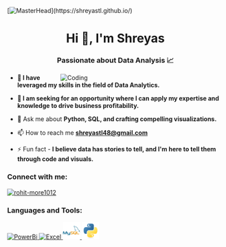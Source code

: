 [![MasterHead]([https://www.google.com/url?sa=i&url=https%3A%2F%2Fwifflegif.com%2Ftags%2F3119-pixelart-gifs%3Fpage%3D3&psig=AOvVaw1jl_GH1iPh9sRZwvJWVJT1&ust=1717062932710000&source=images&cd=vfe&opi=89978449&ved=0CBQQjRxqFwoTCPDLkoXMsoYDFQAAAAAdAAAAABAJ](https://38.media.tumblr.com/a401eaca1220428dc37379cbd7312e16/tumblr_nv44lndz1l1u6xnmoo1_1280.gif))](https://shreyastl.github.io/)
<h1 align="center">Hi 👋, I'm Shreyas</h1>
<h3 align="center">Passionate about Data Analysis 📈</h3>
<img align="right" alt="Coding" width="380" src="https://cdn.dribbble.com/users/4382412/screenshots/15633275/media/085a014ebebde73e5cd510c93941f49a.gif">

<!-- <p align="left"> <img src="https://komarev.com/ghpvc/?username=Vanithkumars25&label=Profile%20views&color=0e75b6&style=flat" alt="shreyastl48" /> </p> -->

- **🌱 I have leveraged my skills in the field of Data Analytics.**

- **👯 I am seeking for an opportunity where I can apply my expertise and knowledge to drive business profitability.**

- 💬 Ask me about **Python, SQL, and crafting compelling visualizations.**

- 📫 How to reach me **shreyastl48@gmail.com**

- ⚡ Fun fact - **I believe data has stories to tell, and I'm here to tell them through code and visuals.**
  
<h3 align="left">Connect with me:</h3>
<p align="left">
<a href="https://www.linkedin.com/in/shreyastl/" target="blank"><img align="center" src="https://raw.githubusercontent.com/rahuldkjain/github-profile-readme-generator/master/src/images/icons/Social/linked-in-alt.svg" alt="rohit-more1012" height="30" width="40" /></a>
<!-- <a href="https://instagram.com/rohit.more____1012" target="blank"><img align="center" src="https://raw.githubusercontent.com/rahuldkjain/github-profile-readme-generator/master/src/images/icons/Social/instagram.svg" alt="rohit.more____1012" height="30" width="40" /></a> -->
</p>

<h3 align="left">Languages and Tools:</h3>
<p align="left"> <a href="https://powerbi.microsoft.com/en-au/" target="_blank" rel="noreferrer"> <img src="https://logos-world.net/wp-content/uploads/2022/02/Microsoft-Power-BI-Symbol.png" alt="PowerBi" width="40" height="40"/> </a>
  <a href="https://www.microsoft.com/en-in/microsoft-365/excel" target="_blank" rel="noreferrer"> <img src="https://cdn1.iconfinder.com/data/icons/famous-brand-apps/100/_-04-512.png" alt="Excel" width="40" height="40"/> </a>
  <a href="https://www.mysql.com/" target="_blank" rel="noreferrer"> <img src="https://raw.githubusercontent.com/devicons/devicon/master/icons/mysql/mysql-original-wordmark.svg" alt="mysql" width="40" height="40"/> </a>
  <a href="https://www.python.org" target="_blank" rel="noreferrer"> <img src="https://raw.githubusercontent.com/devicons/devicon/master/icons/python/python-original.svg" alt="python" width="40" height="40"/> </a>
  <!-- <a align="left"> <a href="https://www.cprogramming.com/" target="_blank" rel="noreferrer"> <img src="https://raw.githubusercontent.com/devicons/devicon/master/icons/c/c-original.svg" alt="c" width="40" height="40"/> </a> 
  <a href="https://www.w3schools.com/cpp/" target="_blank" rel="noreferrer"> <img src="https://raw.githubusercontent.com/devicons/devicon/master/icons/cplusplus/cplusplus-original.svg" alt="cplusplus" width="40" height="40"/> </a> </p> -->

